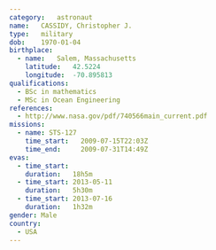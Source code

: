 ```yaml
---
category:	astronaut
name:	CASSIDY, Christopher J.
type:	military
dob:	1970-01-04
birthplace:
  - name:	Salem, Massachusetts
    latitude:	42.5224
    longitude:	-70.895813
qualifications:
  - BSc in mathematics
  - MSc in Ocean Engineering
references:
  - http://www.nasa.gov/pdf/740566main_current.pdf
missions:
  - name: STS-127
    time_start:   2009-07-15T22:03Z
    time_end:     2009-07-31T14:49Z
evas:
  - time_start: 
    duration:   18h5m
  - time_start: 2013-05-11
    duration:   5h30m
  - time_start: 2013-07-16
    duration:   1h32m
gender:	Male
country:
  - USA
---
```

